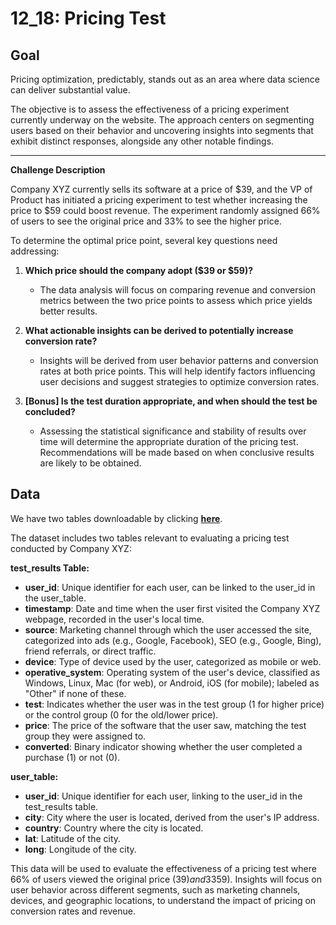 # 12\_18: **Pricing Test**

##  **Goal**

Pricing optimization, predictably, stands out as an area where data science can deliver substantial value.

The objective is to assess the effectiveness of a pricing experiment currently underway on the website. The approach centers on segmenting users based on their behavior and uncovering insights into segments that exhibit distinct responses, alongside any other notable findings.

---

**Challenge Description**

Company XYZ currently sells its software at a price of $39, and the VP of Product has initiated a pricing experiment to test whether increasing the price to $59 could boost revenue. The experiment randomly assigned 66% of users to see the original price and 33% to see the higher price.

To determine the optimal price point, several key questions need addressing:

1. **Which price should the company adopt ($39 or $59)?**  
   * The data analysis will focus on comparing revenue and conversion metrics between the two price points to assess which price yields better results.  
2. **What actionable insights can be derived to potentially increase conversion rate?**  
   * Insights will be derived from user behavior patterns and conversion rates at both price points. This will help identify factors influencing user decisions and suggest strategies to optimize conversion rates.

3. **\[Bonus\] Is the test duration appropriate, and when should the test be concluded?**  
   * Assessing the statistical significance and stability of results over time will determine the appropriate duration of the pricing test. Recommendations will be made based on when conclusive results are likely to be obtained.

## **Data**

We have two tables downloadable by clicking [**here**](https://drive.google.com/uc?export=download&id=1w4Z92zzDQcP2IXBlQI0Jw1pkqvNoX1vR).

The dataset includes two tables relevant to evaluating a pricing test conducted by Company XYZ:

**test\_results Table:**

* **user\_id**: Unique identifier for each user, can be linked to the user\_id in the user\_table.  
* **timestamp**: Date and time when the user first visited the Company XYZ webpage, recorded in the user's local time.  
* **source**: Marketing channel through which the user accessed the site, categorized into ads (e.g., Google, Facebook), SEO (e.g., Google, Bing), friend referrals, or direct traffic.  
* **device**: Type of device used by the user, categorized as mobile or web.  
* **operative\_system**: Operating system of the user's device, classified as Windows, Linux, Mac (for web), or Android, iOS (for mobile); labeled as "Other" if none of these.  
* **test**: Indicates whether the user was in the test group (1 for higher price) or the control group (0 for the old/lower price).  
* **price**: The price of the software that the user saw, matching the test group they were assigned to.  
* **converted**: Binary indicator showing whether the user completed a purchase (1) or not (0).

**user\_table:**

* **user\_id**: Unique identifier for each user, linking to the user\_id in the test\_results table.  
* **city**: City where the user is located, derived from the user's IP address.  
* **country**: Country where the city is located.  
* **lat**: Latitude of the city.  
* **long**: Longitude of the city.

This data will be used to evaluate the effectiveness of a pricing test where 66% of users viewed the original price ($39) and 33% viewed the increased price ($59). Insights will focus on user behavior across different segments, such as marketing channels, devices, and geographic locations, to understand the impact of pricing on conversion rates and revenue.

